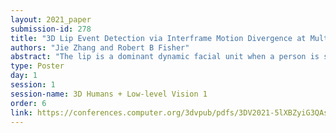 ```yaml
---
layout: 2021_paper
submission-id: 278
title: "3D Lip Event Detection via Interframe Motion Divergence at Multiple Temporal Resolutions"
authors: "Jie Zhang and Robert B Fisher"
abstract: "The lip is a dominant dynamic facial unit when a person is speaking. Detecting lip events is beneficial to speech analysis and support for the hearing impaired. This paper proposes a 3D lip event detection pipeline that automatically determines the lip events from a 3D speaking lip sequence. We define a motion divergence measure using 3D lip landmarks to quantify the interframe dynamics of a 3D speaking lip. Then, we cast the interframe motion detection in a multi-temporal-resolution framework that allows the detection to be applicable to different speaking speeds. The experiments on the S3DFM Dataset investigate the overall 3D lip dynamics based on the proposed motion divergence. The proposed 3D pipeline is able to detect opening and closing lip events across 100 sequences, achieving a state-of-the-art performance."
type: Poster
day: 1
session: 1
session-name: 3D Humans + Low-level Vision 1
order: 6
link: https://conferences.computer.org/3dvpub/pdfs/3DV2021-5lXBZyiG3QAsRBKXHIjqU8/268800a423/268800a423.pdf
---
```

